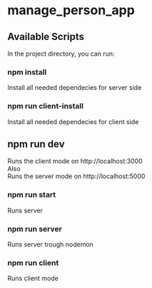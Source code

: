 # manage_person_app

## Available Scripts
In the project directory, you can run:

### npm install
Install all needed dependecies for server side

### npm run client-install
Install all needed dependecies for client side

## npm run dev
Runs the client mode on http://localhost:3000    
Also   
Runs the server mode on http://localhost:5000

### npm run start
Runs server

### npm run server
Runs server trough nodemon

### npm run client
Runs client mode